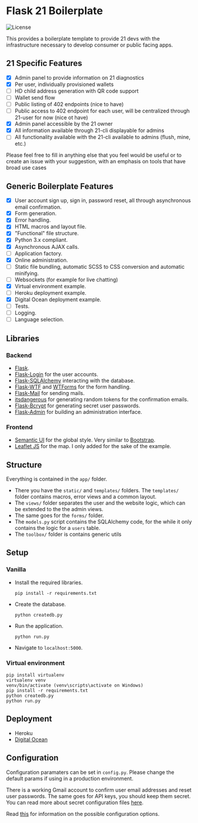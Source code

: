 # Flask 21 Boilerplate

![License](http://img.shields.io/:license-mit-blue.svg)

This provides a boilerplate template to provide 21 devs with the infrastructure necessary to develop consumer or public facing apps. 

## 21 Specific Features

- [x] Admin panel to provide information on 21 diagnostics
- [x] Per user, individually provisioned wallets
- [ ] HD child address generation with QR code support
- [ ] Wallet send flow
- [ ] Public listing of 402 endpoints (nice to have)
- [ ] Public access to 402 endpoint for each user, will be centralized through 21-user for now (nice ot have)
- [x] Admin panel accessible by the 21 owner
- [x] All information available through 21-cli displayable for admins
- [ ] All functionality available with the 21-cli available to admins (flush, mine, etc.)

Please feel free to fill in anything else that you feel would be useful or to create an issue with your suggestion, with an emphasis on tools that have broad use cases

## Generic Boilerplate Features

- [x] User account sign up, sign in, password reset, all through asynchronous email confirmation.
- [x] Form generation.
- [x] Error handling.
- [x] HTML macros and layout file.
- [x] "Functional" file structure.
- [x] Python 3.x compliant.
- [x] Asynchronous AJAX calls.
- [ ] Application factory.
- [x] Online administration.
- [ ] Static file bundling, automatic SCSS to CSS conversion and automatic minifying.
- [ ] Websockets (for example for live chatting)
- [x] Virtual environment example.
- [ ] Heroku deployment example.
- [x] Digital Ocean deployment example.
- [ ] Tests.
- [ ] Logging.
- [ ] Language selection.

## Libraries

### Backend

- [Flask](http://flask.pocoo.org/).
- [Flask-Login](https://flask-login.readthedocs.org/en/latest/) for the user accounts.
- [Flask-SQLAlchemy](https://pythonhosted.org/Flask-SQLAlchemy/) interacting with the database.
- [Flask-WTF](https://flask-wtf.readthedocs.org/en/latest/) and [WTForms](https://wtforms.readthedocs.org/en/latest/) for the form handling.
- [Flask-Mail](https://pythonhosted.org/Flask-Mail/) for sending mails.
- [itsdangerous](http://pythonhosted.org/itsdangerous/) for generating random tokens for the confirmation emails.
- [Flask-Bcrypt](https://flask-bcrypt.readthedocs.org/en/latest/) for generating secret user passwords.
- [Flask-Admin](https://flask-admin.readthedocs.org/en/latest/) for building an administration interface.

### Frontend

- [Semantic UI](http://semantic-ui.com/) for the global style. Very similar to [Bootstrap](http://getbootstrap.com/).
- [Leaflet JS](http://leafletjs.com/) for the map. I only added for the sake of the example.

## Structure

Everything is contained in the ``app/`` folder.

- There you have the ``static/`` and ``templates/`` folders. The ``templates/`` folder contains macros, error views and a common layout.
- The ``views/`` folder separates the user and the website logic, which can be extended to the the admin views.
- The same goes for the ``forms/`` folder.
- The ``models.py`` script contains the SQLAlchemy code, for the while it only contains the logic for a ``users`` table.
- The ``toolbox/`` folder is contains generic utils


## Setup

### Vanilla

- Install the required libraries.

	``pip install -r requirements.txt``

- Create the database.

	``python createdb.py``

- Run the application.

	``python run.py``

- Navigate to ``localhost:5000``.


### Virtual environment

```
pip install virtualenv
virtualenv venv
venv/bin/activate (venv\scripts\activate on Windows)
pip install -r requirements.txt
python createdb.py
python run.py
```


## Deployment

- Heroku
- [Digital Ocean](deployment/Digital-Ocean.md)


## Configuration

Configuration paramaters can be set in ``config.py``. Please change the default params if using in a production environment.

There is a working Gmail account to confirm user email addresses and reset user passwords. The same goes for API keys, you should keep them secret. You can read more about secret configuration files [here](https://exploreflask.com/configuration.html).

Read [this](http://flask.pocoo.org/docs/0.10/config/) for information on the possible configuration options.



